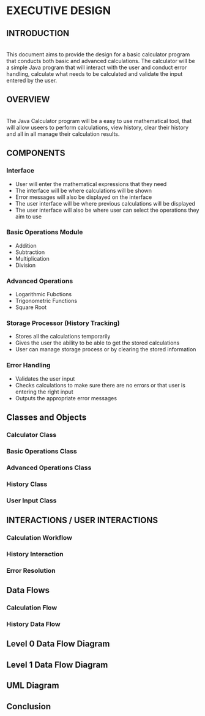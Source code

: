 # EXECUTIVE DESIGN
## INTRODUCTION
<br> This document aims to provide the design for a basic calculator program that conducts both basic and advanced calculations. The calculator will be a simple Java program that will interact with the user and conduct error handling, calculate what needs to be calculated and validate the input entered by the user.
## OVERVIEW
<br> The Java Calculator program will be a easy to use mathematical tool, that will allow useers to perform calculations, view history, clear their history and all in all manage their calculation results.
## COMPONENTS
### Interface
- User will enter the mathematical expressions that they need
- The interface will be where calculations will be shown
- Error messages will also be displayed on the interface
- The user interface will be where previous calculations will be displayed
- The user interface will also be where user can select the operations they aim to use
### Basic Operations Module
- Addition
- Subtraction
- Multiplication
- Division
### Advanced Operations
- Logarithmic Fubctions
- Trigonometric Functions
- Square Root
### Storage Processor (History Tracking)
- Stores all the calculations temporarily
- Gives the user the ability to be able to get the stored calculations
- User can manage storage process or by clearing the stored information
### Error Handling
- Validates the user input
- Checks calculations to make sure there are no errors or that user is entering the right input
- Outputs the appropriate error messages
## Classes and Objects
### Calculator Class
### Basic Operations Class
### Advanced Operations Class
### History Class
### User Input Class
## INTERACTIONS / USER INTERACTIONS
### Calculation Workflow
### History Interaction
### Error Resolution
## Data Flows
### Calculation Flow
### History Data Flow
## Level 0 Data Flow Diagram
## Level 1 Data Flow Diagram
## UML Diagram
## Conclusion

